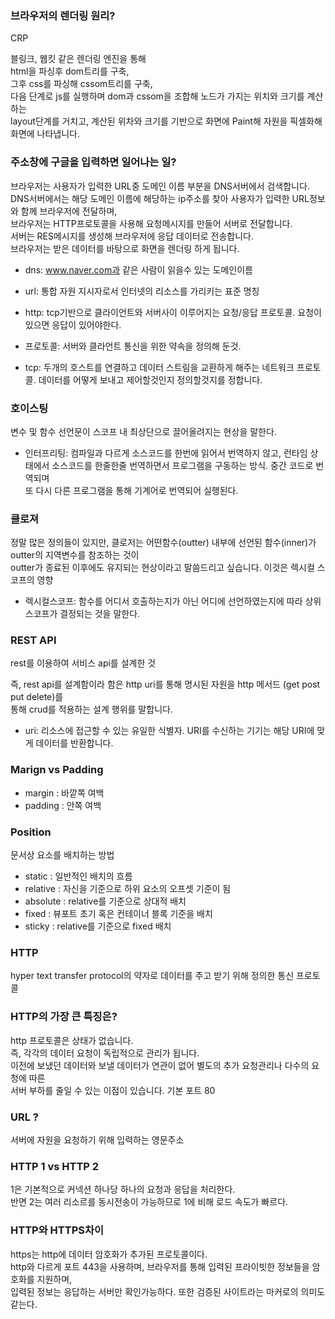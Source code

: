 ### 브라우저의 렌더링 원리?

CRP <br />

블링크, 웹킷 같은 렌더링 엔진을 통해<br />
html을 파싱후 dom트리를 구축,<br />
그후 css를 파싱해 cssom트리를 구축,<br />
다음 단계로 js를 실행하며 dom과 cssom을 조합해 노드가 가지는 위치와 크기를 계산하는<br />
layout단계를 거치고, 계산된 위차와 크기를 기반으로 화면에 Paint해 자원을 픽셀화해 화면에 나타냅니다.<br />

### 주소창에 구글을 입력하면 일어나는 일?

브라우저는 사용자가 입력한 URL중 도메인 이름 부분을 DNS서버에서 검색합니다.<br />
DNS서버에서는 해당 도메인 이름에 해당하는 ip주소를 찾아 사용자가 입력한 URL정보와 함께 브라우저에 전달하며,<br />
브라우저는 HTTP프로토콜을 사용해 요청메시지를 만들어 서버로 전달합니다.<br />
서버는 RES메시지를 생성해 브라우저에 응답 데이터로 전송합니다.<br />
브라우저는 받은 데이터를 바탕으로 화면을 렌더링 하게 됩니다.<br />

- dns: www.naver.com과 같은 사람이 읽을수 있는 도메인이름 <br />

- url: 통합 자원 지시자로서 인터넷의 리소스를 가리키는 표준 명칭 <br />

- http: tcp기반으로 클라이언트와 서버사이 이루어지는 요청/응답 프로토콜. 요청이 있으면 응답이 있어야한다. <br />

- 프로토콜: 서버와 클라언트 통신을 위한 약속을 정의해 둔것. <br />

- tcp: 두개의 호스트를 연결하고 데이터 스트림을 교환하게 해주는 네트워크 프로토콜. 데이터를 어떻게 보내고 제어할것인지 정의할것지를 정합니다. <br />

### 호이스팅

변수 및 함수 선언문이 스코프 내 최상단으로 끌어올려지는 현상을 말한다.<br />

- 인터프리팅: 컴파일과 다르게 소스코드를 한번에 읽어서 번역하지 않고, 런타임 상태에서 소스코드를 한줄한줄 번역하면서 프로그램을 구동하는 방식. 중간 코드로 번역되며 <br />
또 다시 다른 프로그램을 통해 기계어로 번역되어 실행된다. <br />


### 클로져

정말 많은 정의들이 있지만, 클로저는 어떤함수(outter) 내부에 선언된 함수(inner)가 outter의 지역변수를 참조하는 것이<br />
outter가 종료된 이후에도 유지되는 현상이라고 말씀드리고 싶습니다. 이것은 렉시컬 스코프의 영향 <br />

- 렉시컬스코프: 함수를 어디서 호출하는지가 아닌 어디에 선언하였는지에 따라 상위 스코프가 결정되는 것을 말한다.<br />


### REST API

rest를 이용하여 서비스 api를 설계한 것 <br />

즉, rest api를 설계함이라 함은 http uri를 통해 명시된 자원을 http 메서드 (get post put delete)를<br />
통해 crud를 적용하는 설계 행위를 말합니다.<br />

- uri: 리소스에 접근할 수 있는 유일한 식별자. URI를 수신하는 기기는 해당 URI에 맞게 데이터를 반환합니다.<br />


### Marign vs Padding

- margin : 바깥쪽 여백 <br />
- padding : 안쪽 여백 <br />

### Position

문서상 요소를 배치하는 방법 <br />

- static : 일반적인 배치의 흐름 <br />
- relative : 자신을 기준으로 하위 요소의 오프셋 기준이 됨 <br />
- absolute : relative를 기준으로 상대적 배치 <br />
- fixed : 뷰포트 초기 혹은 컨테이너 블록 기준을 배치 <br />
- sticky : relative를 기준으로 fixed 배치 <br />

### HTTP

hyper text transfer protocol의 약자로 데이터를 주고 받기 위해 정의한 통신 프로토콜 <br />

### HTTP의 가장 큰 특징은?

http 프로토콜은 상태가 없습니다.<br />
즉, 각각의 데이터 요청이 독립적으로 관리가 됩니다.<br />
이전에 보냈던 데이터와 보낼 데이터가 연관이 없어 별도의 추가 요청관리나 다수의 요청에 따른<br />
서버 부하를 줄일 수 있는 이점이 있습니다. 기본 포트 80<br />

### URL ?

서버에 자원을 요청하기 위해 입력하는 영문주소<br />

### HTTP 1 vs HTTP 2

1은 기본적으로 커넥션 하나당 하나의 요청과 응답을 처리한다.<br />
반면 2는 여러 리소르를 동시전송이 가능하므로 1에 비해 로드 속도가 빠르다.<br />

### HTTP와 HTTPS차이

https는 http에 데이터 암호화가 추가된 프로토콜이다. <br />
http와 다르게 포트 443을 사용하며, 브라우저를 통해 입력된 프라이빗한 정보들을 암호화를 지원하며,<br />
입력된 정보는 응답하는 서버만 확인가능하다. 또한 검증된 사이트라는 마커로의 의미도 같는다.<br />


